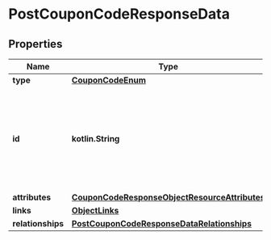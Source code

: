 
# PostCouponCodeResponseData

## Properties
| Name | Type | Description | Notes |
| ------------ | ------------- | ------------- | ------------- |
| **type** | [**CouponCodeEnum**](CouponCodeEnum.md) |  |  |
| **id** | **kotlin.String** | The id of a coupon code is a combination of its unique code and the id of the coupon it is associated with. |  |
| **attributes** | [**CouponCodeResponseObjectResourceAttributes**](CouponCodeResponseObjectResourceAttributes.md) |  |  |
| **links** | [**ObjectLinks**](ObjectLinks.md) |  |  |
| **relationships** | [**PostCouponCodeResponseDataRelationships**](PostCouponCodeResponseDataRelationships.md) |  |  [optional] |



